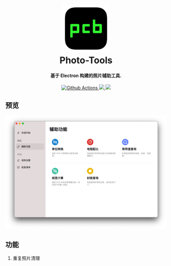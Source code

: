 <h1 align="center">
  <img src="./docs/logo.png" alt="PCB-Helper" width="150">
  <br>Photo-Tools<br>
</h1>
<h4 align="center">基于 Electron 构建的照片辅助工具.</h4>
<p align="center">
  <a href="https://github.com/LiuGuoGY/photo-tools/actions">
    <img src="https://img.shields.io/github/workflow/status/LiuGuoGY/photo-tools/BuildAndRelease?style=flat-square" alt="Github Actions">
  </a>
  <a href="https://github.com/LiuGuoGY/photo-tools/releases">
    <img src="https://img.shields.io/github/release/LiuGuoGY/photo-tools/all.svg?style=flat-square">
  </a>
  <a href="https://github.com/LiuGuoGY/photo-tools/blob/master/LICENSE">
    <img src="https://img.shields.io/github/license/LiuGuoGY/photo-tools?style=flat-square">
  </a>
</p>




## 预览

![预览图](docs/preview.jpg)

## 功能

1. 重复照片清理
